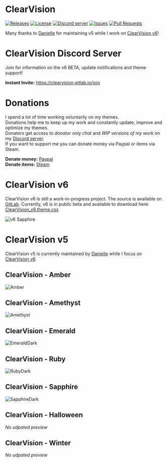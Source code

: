 # ClearVision
[![Releases](https://img.shields.io/github/release/Zerthox/ClearVision.svg?style=flat-square)](https://github.com/Zerthox/ClearVision/releases)
[![License](https://img.shields.io/github/license/Zerthox/ClearVision.svg?style=flat-square)](https://github.com/Zerthox/ClearVision/blob/master/LICENSE)
[![Discord server](https://img.shields.io/discord/212324635356692500.svg?style=flat-square)](https://clearvision.gitlab.io/join)
[![Issues](https://img.shields.io/github/issues/Zerthox/ClearVision.svg?style=flat-square)](https://github.com/Zerthox/ClearVision/issues)
[![Pull Requests](https://img.shields.io/github/issues-pr/Zerthox/ClearVision.svg?style=flat-square)](https://github.com/Zerthox/ClearVision/pulls)

Many thanks to [Danielle](https://github.com/OmgDani) for maintaining v5 while I work on [ClearVision v6](https://gitlab.com/ClearVision/v6)!

# ClearVision Discord Server
Join for information on the v6 BETA, update notifications and theme support!

**Instant Invite:** https://clearvision.gitlab.io/join

# Donations
I spend a lot of time working voluntarily on my themes.  
Donations help me to keep up my work and constantly update, improve and optimize my themes.  
Donators get access to *donator only chat* and *WIP versions of my work* on my [Discord server](https://clearvision.gitlab.io/join).  
If you want to support me you can donate money via Paypal or items via Steam.

**Donate money:** [Paypal](https://www.paypal.me/zerthox)  
**Donate items:** [Steam](https://steamcommunity.com/tradeoffer/new/?partner=128392116&token=v9WYPla-)

# ClearVision v6
ClearVision v6 is still a work-in-progress project. The source is available on [GitLab](https://gitlab.com/ClearVision/v6). Currently, v6 is in public beta and available to download here: [ClearVision_v6.theme.css](https://clearvision.gitlab.io/download/v6/latest)

![v6 Sapphire](https://github.com/Zerthox/ClearVision/raw/master/screenshots/v6.png)

# ClearVision v5
ClearVision v5 is currently maintained by [Danielle](https://github.com/OmgDani) while I focus on [ClearVision v6](https://gitlab.com/ClearVision/v6).
## ClearVision - Amber
![Amber](https://github.com/Zerthox/ClearVision/raw/master/screenshots/Amber.png)

## ClearVision - Amethyst
![Amethyst](https://github.com/Zerthox/ClearVision/raw/master/screenshots/Amethyst.png)

## ClearVision - Emerald
![EmeraldDark](https://github.com/Zerthox/ClearVision/raw/master/screenshots/Emerald.png)

## ClearVision - Ruby
![RubyDark](https://github.com/Zerthox/ClearVision/raw/master/screenshots/Ruby.png)

## ClearVision - Sapphire
![SapphireDark](https://github.com/Zerthox/ClearVision/raw/master/screenshots/Sapphire.png)

## ClearVision - Halloween
*No udpated preview*


## ClearVision - Winter
*No udpated preview*